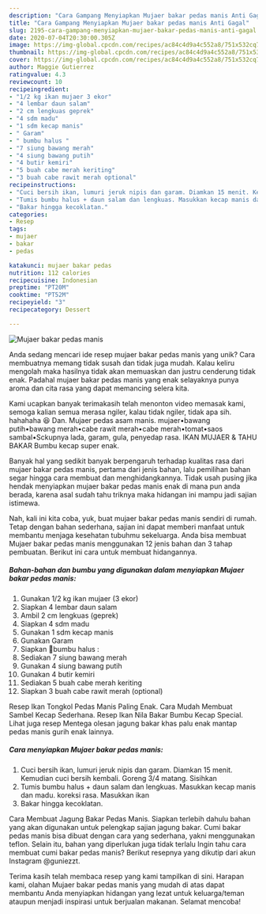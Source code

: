 ```yaml
---
description: "Cara Gampang Menyiapkan Mujaer bakar pedas manis Anti Gagal"
title: "Cara Gampang Menyiapkan Mujaer bakar pedas manis Anti Gagal"
slug: 2195-cara-gampang-menyiapkan-mujaer-bakar-pedas-manis-anti-gagal
date: 2020-07-04T20:30:00.305Z
image: https://img-global.cpcdn.com/recipes/ac84c4d9a4c552a8/751x532cq70/mujaer-bakar-pedas-manis-foto-resep-utama.jpg
thumbnail: https://img-global.cpcdn.com/recipes/ac84c4d9a4c552a8/751x532cq70/mujaer-bakar-pedas-manis-foto-resep-utama.jpg
cover: https://img-global.cpcdn.com/recipes/ac84c4d9a4c552a8/751x532cq70/mujaer-bakar-pedas-manis-foto-resep-utama.jpg
author: Maggie Gutierrez
ratingvalue: 4.3
reviewcount: 10
recipeingredient:
- "1/2 kg ikan mujaer 3 ekor"
- "4 lembar daun salam"
- "2 cm lengkuas geprek"
- "4 sdm madu"
- "1 sdm kecap manis"
- " Garam"
- " bumbu halus "
- "7 siung bawang merah"
- "4 siung bawang putih"
- "4 butir kemiri"
- "5 buah cabe merah keriting"
- "3 buah cabe rawit merah optional"
recipeinstructions:
- "Cuci bersih ikan, lumuri jeruk nipis dan garam. Diamkan 15 menit. Kemudian cuci bersih kembali. Goreng 3/4 matang. Sisihkan"
- "Tumis bumbu halus + daun salam dan lengkuas. Masukkan kecap manis dan madu. koreksi rasa. Masukkan ikan"
- "Bakar hingga kecoklatan."
categories:
- Resep
tags:
- mujaer
- bakar
- pedas

katakunci: mujaer bakar pedas 
nutrition: 112 calories
recipecuisine: Indonesian
preptime: "PT20M"
cooktime: "PT52M"
recipeyield: "3"
recipecategory: Dessert

---
```



![Mujaer bakar pedas manis](https://img-global.cpcdn.com/recipes/ac84c4d9a4c552a8/751x532cq70/mujaer-bakar-pedas-manis-foto-resep-utama.jpg)

Anda sedang mencari ide resep mujaer bakar pedas manis yang unik? Cara membuatnya memang tidak susah dan tidak juga mudah. Kalau keliru mengolah maka hasilnya tidak akan memuaskan dan justru cenderung tidak enak. Padahal mujaer bakar pedas manis yang enak selayaknya punya aroma dan cita rasa yang dapat memancing selera kita.

Kami ucapkan banyak terimakasih telah menonton video memasak kami, semoga kalian semua merasa ngiler, kalau tidak ngiler, tidak apa sih. hahahaha 😆 Dan. Mujaer pedas asam manis. mujaer•bawang putih•bawang merah•cabe rawit merah•cabe merah•tomat•saos sambal•Sckupnya lada, garam, gula, penyedap rasa. IKAN MUJAER &amp; TAHU BAKAR Bumbu kecap super enak.

Banyak hal yang sedikit banyak berpengaruh terhadap kualitas rasa dari mujaer bakar pedas manis, pertama dari jenis bahan, lalu pemilihan bahan segar hingga cara membuat dan menghidangkannya. Tidak usah pusing jika hendak menyiapkan mujaer bakar pedas manis enak di mana pun anda berada, karena asal sudah tahu triknya maka hidangan ini mampu jadi sajian istimewa.


Nah, kali ini kita coba, yuk, buat mujaer bakar pedas manis sendiri di rumah. Tetap dengan bahan sederhana, sajian ini dapat memberi manfaat untuk membantu menjaga kesehatan tubuhmu sekeluarga. Anda bisa membuat Mujaer bakar pedas manis menggunakan 12 jenis bahan dan 3 tahap pembuatan. Berikut ini cara untuk membuat hidangannya.

<!--inarticleads1-->

##### Bahan-bahan dan bumbu yang digunakan dalam menyiapkan Mujaer bakar pedas manis:

1. Gunakan 1/2 kg ikan mujaer (3 ekor)
1. Siapkan 4 lembar daun salam
1. Ambil 2 cm lengkuas (geprek)
1. Siapkan 4 sdm madu
1. Gunakan 1 sdm kecap manis
1. Gunakan  Garam
1. Siapkan  🌻bumbu halus :
1. Sediakan 7 siung bawang merah
1. Gunakan 4 siung bawang putih
1. Gunakan 4 butir kemiri
1. Sediakan 5 buah cabe merah keriting
1. Siapkan 3 buah cabe rawit merah (optional)


Resep Ikan Tongkol Pedas Manis Paling Enak. Cara Mudah Membuat Sambel Kecap Sederhana. Resep Ikan Nila Bakar Bumbu Kecap Special. Lihat juga resep Mentega olesan jagung bakar khas palu enak mantap pedas manis gurih enak lainnya. 

<!--inarticleads2-->

##### Cara menyiapkan Mujaer bakar pedas manis:

1. Cuci bersih ikan, lumuri jeruk nipis dan garam. Diamkan 15 menit. Kemudian cuci bersih kembali. Goreng 3/4 matang. Sisihkan
1. Tumis bumbu halus + daun salam dan lengkuas. Masukkan kecap manis dan madu. koreksi rasa. Masukkan ikan
1. Bakar hingga kecoklatan.


Cara Membuat Jagung Bakar Pedas Manis. Siapkan terlebih dahulu bahan yang akan digunakan untuk pelengkap sajian jagung bakar. Cumi bakar pedas manis bisa dibuat dengan cara yang sederhana, yakni menggunakan teflon. Selain itu, bahan yang diperlukan juga tidak terlalu Ingin tahu cara membuat cumi bakar pedas manis? Berikut resepnya yang dikutip dari akun Instagram @guniezzt. 

Terima kasih telah membaca resep yang kami tampilkan di sini. Harapan kami, olahan Mujaer bakar pedas manis yang mudah di atas dapat membantu Anda menyiapkan hidangan yang lezat untuk keluarga/teman ataupun menjadi inspirasi untuk berjualan makanan. Selamat mencoba!
